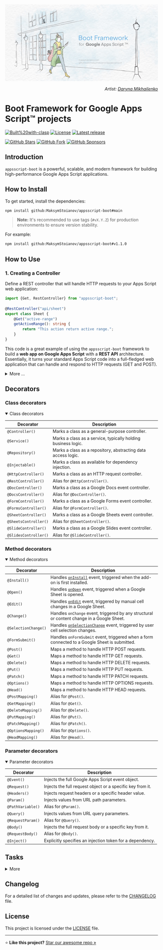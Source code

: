 <a name="top"></a>

![Project banner for Google Apps Script Boot Framework](docs/assets/google-apps-script-boot-author-MaksymStoianov-artist-DarynaMikhailenko.JPG)

<p align="right">
  <i>Artist: <a href="https://darynamikhailenko.com/?utm_source=github&utm_medium=readme&utm_campaign=appsscript-boot&utm_content=banner_artist_credit" title="Portfolio of Daryna Mikhailenko, the artist">Daryna Mikhailenko</a></i>
</p>

# Boot Framework for Google Apps Script™ projects

[![Built%20with-clasp](https://img.shields.io/badge/Built%20with-clasp-4285f4.svg)](https://github.com/google/clasp)
[![License](https://img.shields.io/github/license/MaksymStoianov/appsscript-boot?label=License)](LICENSE)
[![Latest release](https://img.shields.io/github/v/release/MaksymStoianov/appsscript-boot?label=Release)](https://github.com/MaksymStoianov/appsscript-boot/releases)

[![GitHub Stars](https://img.shields.io/github/stars/MaksymStoianov/appsscript-boot?style=social)](https://github.com/MaksymStoianov/appsscript-boot/stargazers)
[![GitHub Fork](https://img.shields.io/github/forks/MaksymStoianov/appsscript-boot?style=social)](https://github.com/MaksymStoianov/appsscript-boot/forks)
[![GitHub Sponsors](https://img.shields.io/github/sponsors/MaksymStoianov?style=social&logo=github)](https://github.com/sponsors/MaksymStoianov)

## Introduction

`appsscript-boot` is a powerful, scalable, and modern framework for building high-performance Google Apps Script
applications.

## How to Install

To get started, install the dependencies:

```bash
npm install github:MaksymStoianov/appsscript-boot#main
```

> **Note:** It's recommended to use tags (`#vX.Y.Z`) for production environments to ensure version stability.

For example:

```bash
npm install github:MaksymStoianov/appsscript-boot#v1.1.0
```

## How to Use

### 1. Creating a Controller

Define a REST controller that will handle HTTP requests to your Apps Script web application:

```TypeScript
import {Get, RestController} from "appsscript-boot";

@RestController("api/sheet")
export class Sheet {
    @Get("active-range")
    getActiveRange(): string {
        return "This action return active range.";
    }
}
```

This code is a great example of using the `appsscript-boot` framework to build a **web app on Google Apps Script** with
a **REST API** architecture. Essentially, it turns your standard Apps Script code into a full-fledged web application
that can handle and respond to HTTP requests (GET and POST).

<details><summary>More ...</summary>

#### Why is this needed?

Google Apps Script has simple `doGet` and `doPost` functions for handling web requests, but they're quite basic. To
build a
more complex application with multiple API endpoints, you'd have to write a lot of manual routing logic. This can
quickly become clunky and difficult to manage.

`appsscript-boot` solves this problem by providing decorators (`@RestController`, `@Get`) and automated routing. This
allows
you to structure your code in a way that is common in modern web frameworks like Express.js or NestJS.

The result is code that is more organized, readable, and scalable.

```TypeScript
import {App, Newable, Get, RestController} from "appsscript-boot";

/**
 * This JSDoc comment describes the `doGet` function.
 * It's the standard handler for GET requests in Google Apps Script.
 *
 * @param   event The GET request event object, containing request information.
 * @returns The result of the request processing, usually HTML content or JSON.
 */
// The `doGet` function is a mandatory entry point for web app GET requests.
export function doGet(event: GoogleAppsScript.Events.DoGet) {
    // Defines an array of controllers that the application will use.
    // In this case, only the `Sheet` class is used.
    const controllers: Newable[] = [Sheet];

    // Defines an array of providers (services) that will be available for injection.
    // There are no providers in this example.
    const providers: Newable[] = [];

    // Creates an application instance, passing it the list of controllers and providers.
    const app = App.create({
        controllers,
        providers
    });

    // Delegates the processing of the GET request to the created application instance.
    return app.doGet(event);
}

/**
 * This JSDoc comment describes the `doPost` function.
 * It's the standard handler for POST requests in Google Apps Script.
 *
 * @param event The POST request event object.
 * @returns The result of the request processing.
 */
// The `doPost` function is the entry point for web app POST requests.
export function doPost(event: GoogleAppsScript.Events.DoPost) {
    // Defines controllers for POST requests (same logic as for `doGet`).
    const controllers: Newable[] = [Sheet];

    // Defines providers (none here).
    const providers: Newable[] = [];

    // Creates an application instance.
    const app = App.create({
        controllers,
        providers
    });

    // Delegates the processing of the POST request to the application.
    return app.doPost(event);
}

/**
 * This JSDoc comment describes the `Sheet` class.
 * It acts as a REST controller for handling API requests.
 */
// The `@RestController` decorator declares this class as a controller and sets the base path to "api/sheet".
@RestController("api/sheet")
export class Sheet {
    /**
     * This JSDoc comment describes the `getActiveRange` method.
     * It is a handler for a GET request.
     */
    // The `@Get` decorator marks this method as a GET request handler and sets the endpoint path to "active-range".
    // The full path to this endpoint will be "api/sheet/active-range".
    @Get("active-range")
    // The method signature: it takes no arguments and returns a string.
    getActiveRange(): string {
        // The return value of the method.
        return "This action return active range.";
    }
}
```

#### How does it work?

The process is built on two key parts:

1. Entry Points (`doGet` and `doPost`): These are the only functions that Google Apps Script calls when it receives a
   web
   request. Instead of processing requests directly, they act as a "gateway." They initialize the application (
   `App.create`)
   with its controllers and then delegate all further processing to the framework's core handler.

2. Controllers (`@RestController`): The Sheet class is your controller. The `@RestController("api/sheet")` decorator
   tells
   the
   framework that this class will handle all requests starting with the `/api/sheet` path. The methods within this
   class (
   `getActiveRange`) become your endpoints. The `@Get("active-range")` decorator specifies that the method should handle
   GET
   requests to the `/api/sheet/active-range` path.

So, when a GET request comes in for `https://script.google.com/macros/s/.../exec?path=/api/sheet/active-range`, Apps
Script
calls `doGet`, which then passes the request to the framework. The framework parses the URL, finds the matching
controller (`Sheet`) and method (`getActiveRange`), executes it, and returns the result as an HTTP response.

This approach completely separates your request handling logic from the low-level details of Apps Script, making your
code **clean**, **modular**, and **maintainable**.

</details>

## Decorators

### Class decorators

<details open><summary>Class decorators</summary>

| Decorator             | Description                                                   |
|-----------------------|---------------------------------------------------------------|
| `@Controller()`       | Marks a class as a general-purpose controller.                |
| `@Service()`          | Marks a class as a service, typically holding business logic. |
| `@Repository()`       | Marks a class as a repository, abstracting data access logic. |
| `@Injectable()`       | Marks a class as available for dependency injection.          |
| `@HttpController()`   | Marks a class as an HTTP request controller.                  |
| `@RestController()`   | Alias for `@HttpController()`.                                |
| `@DocController()`    | Marks a class as a Google Docs event controller.              |
| `@DocsController()`   | Alias for `@DocController()`.                                 |
| `@FormController()`   | Marks a class as a Google Forms event controller.             |
| `@FormsController()`  | Alias for `@FormController()`.                                |
| `@SheetController()`  | Marks a class as a Google Sheets event controller.            |
| `@SheetsController()` | Alias for `@SheetController()`.                               |
| `@SlideController()`  | Marks a class as a Google Slides event controller.            |
| `@SlidesController()` | Alias for `@SlideController()`.                               |

</details>

### Method decorators

<details open><summary>Method decorators</summary>

| Decorator            | Description                                                                                                                                                  |
|----------------------|--------------------------------------------------------------------------------------------------------------------------------------------------------------|
| `@Install()`         | Handles [`onInstall`](https://developers.google.com/apps-script/guides/triggers#oninstalle) event, triggered when the add-on is first installed.             |
| `@Open()`            | Handles [`onOpen`](https://developers.google.com/apps-script/guides/triggers#onopene) event, triggered when a Google Sheet is opened.                        |
| `@Edit()`            | Handles [`onEdit`](https://developers.google.com/apps-script/guides/triggers#onedite) event, triggered by manual cell changes in a Google Sheet.             |
| `@Change()`          | Handles `onChange` event, triggered by any structural or content change in a Google Sheet.                                                                   |
| `@SelectionChange()` | Handles [`onSelectionChange`](https://developers.google.com/apps-script/guides/triggers#onselectionchangee) event, triggered by user cell selection changes. |
| `@FormSubmit()`      | Handles `onFormSubmit` event, triggered when a form connected to a Google Sheet is submitted.                                                                |
| `@Post()`            | Maps a method to handle HTTP POST requests.                                                                                                                  |
| `@Get()`             | Maps a method to handle HTTP GET requests.                                                                                                                   |
| `@Delete()`          | Maps a method to handle HTTP DELETE requests.                                                                                                                |
| `@Put()`             | Maps a method to handle HTTP PUT requests.                                                                                                                   |
| `@Patch()`           | Maps a method to handle HTTP PATCH requests.                                                                                                                 |
| `@Options()`         | Maps a method to handle HTTP OPTIONS requests.                                                                                                               |
| `@Head()`            | Maps a method to handle HTTP HEAD requests.                                                                                                                  |
| `@PostMapping()`     | Alias for `@Post()`.                                                                                                                                         |
| `@GetMapping()`      | Alias for `@Get()`.                                                                                                                                          |
| `@DeleteMapping()`   | Alias for `@Delete()`.                                                                                                                                       |
| `@PutMapping()`      | Alias for `@Put()`.                                                                                                                                          |
| `@PatchMapping()`    | Alias for `@Patch()`.                                                                                                                                        |
| `@OptionsMapping()`  | Alias for `@Options()`.                                                                                                                                      |
| `@HeadMapping()`     | Alias for `@Head()`.                                                                                                                                         |

</details>

### Parameter decorators

<details open><summary>Parameter decorators</summary>

| Decorator         | Description                                                |
|-------------------|------------------------------------------------------------|
| `@Event()`        | Injects the full Google Apps Script event object.          |
| `@Request()`      | Injects the full request object or a specific key from it. |
| `@Headers()`      | Injects request headers or a specific header value.        |
| `@Param()`        | Injects values from URL path parameters.                   |
| `@PathVariable()` | Alias for `@Param()`.                                      |
| `@Query()`        | Injects values from URL query parameters.                  |
| `@RequestParam()` | Alias for `@Query()`.                                      |
| `@Body()`         | Injects the full request body or a specific key from it.   |
| `@RequestBody()`  | Alias for `@Body()`.                                       |
| `@Inject()`       | Explicitly specifies an injection token for a dependency.  |

</details>

## Tasks

<details><summary>More</summary>

- [ ] Develop a `Cron` decorator for methods.
- [ ] Develop a `Response` decorator for parameters.

</details>

## Changelog

For a detailed list of changes and updates, please refer to the [CHANGELOG](CHANGELOG.md) file.

## License

This project is licensed under the [LICENSE](LICENSE) file.

---

⭐ **Like this project?** [Star our awesome repo »](https://github.com/MaksymStoianov/appsscript-boot)
